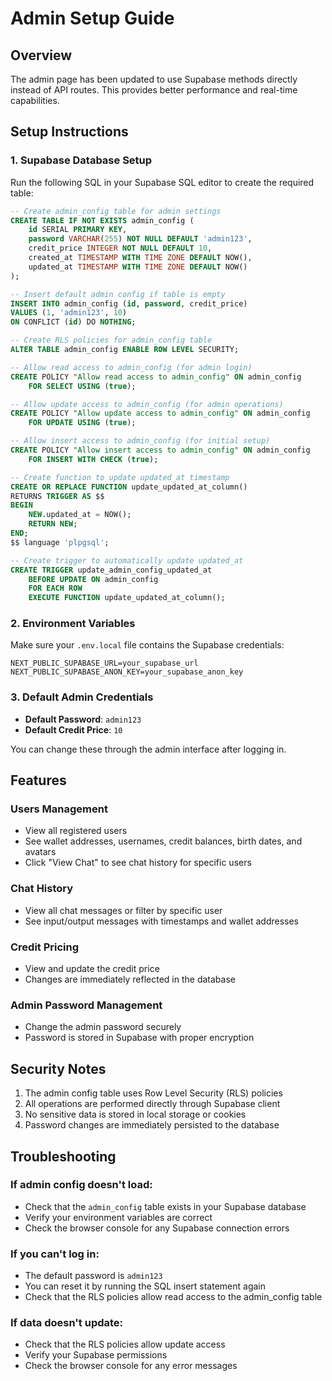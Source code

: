 # Admin Setup Guide

## Overview
The admin page has been updated to use Supabase methods directly instead of API routes. This provides better performance and real-time capabilities.

## Setup Instructions

### 1. Supabase Database Setup

Run the following SQL in your Supabase SQL editor to create the required table:

```sql
-- Create admin_config table for admin settings
CREATE TABLE IF NOT EXISTS admin_config (
    id SERIAL PRIMARY KEY,
    password VARCHAR(255) NOT NULL DEFAULT 'admin123',
    credit_price INTEGER NOT NULL DEFAULT 10,
    created_at TIMESTAMP WITH TIME ZONE DEFAULT NOW(),
    updated_at TIMESTAMP WITH TIME ZONE DEFAULT NOW()
);

-- Insert default admin config if table is empty
INSERT INTO admin_config (id, password, credit_price)
VALUES (1, 'admin123', 10)
ON CONFLICT (id) DO NOTHING;

-- Create RLS policies for admin_config table
ALTER TABLE admin_config ENABLE ROW LEVEL SECURITY;

-- Allow read access to admin_config (for admin login)
CREATE POLICY "Allow read access to admin_config" ON admin_config
    FOR SELECT USING (true);

-- Allow update access to admin_config (for admin operations)
CREATE POLICY "Allow update access to admin_config" ON admin_config
    FOR UPDATE USING (true);

-- Allow insert access to admin_config (for initial setup)
CREATE POLICY "Allow insert access to admin_config" ON admin_config
    FOR INSERT WITH CHECK (true);

-- Create function to update updated_at timestamp
CREATE OR REPLACE FUNCTION update_updated_at_column()
RETURNS TRIGGER AS $$
BEGIN
    NEW.updated_at = NOW();
    RETURN NEW;
END;
$$ language 'plpgsql';

-- Create trigger to automatically update updated_at
CREATE TRIGGER update_admin_config_updated_at 
    BEFORE UPDATE ON admin_config 
    FOR EACH ROW 
    EXECUTE FUNCTION update_updated_at_column();
```

### 2. Environment Variables

Make sure your `.env.local` file contains the Supabase credentials:

```env
NEXT_PUBLIC_SUPABASE_URL=your_supabase_url
NEXT_PUBLIC_SUPABASE_ANON_KEY=your_supabase_anon_key
```

### 3. Default Admin Credentials

- **Default Password**: `admin123`
- **Default Credit Price**: `10`

You can change these through the admin interface after logging in.

## Features

### Users Management
- View all registered users
- See wallet addresses, usernames, credit balances, birth dates, and avatars
- Click "View Chat" to see chat history for specific users

### Chat History
- View all chat messages or filter by specific user
- See input/output messages with timestamps and wallet addresses

### Credit Pricing
- View and update the credit price
- Changes are immediately reflected in the database

### Admin Password Management
- Change the admin password securely
- Password is stored in Supabase with proper encryption

## Security Notes

1. The admin config table uses Row Level Security (RLS) policies
2. All operations are performed directly through Supabase client
3. No sensitive data is stored in local storage or cookies
4. Password changes are immediately persisted to the database

## Troubleshooting

### If admin config doesn't load:
- Check that the `admin_config` table exists in your Supabase database
- Verify your environment variables are correct
- Check the browser console for any Supabase connection errors

### If you can't log in:
- The default password is `admin123`
- You can reset it by running the SQL insert statement again
- Check that the RLS policies allow read access to the admin_config table

### If data doesn't update:
- Check that the RLS policies allow update access
- Verify your Supabase permissions
- Check the browser console for any error messages 